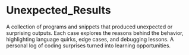 # Unexpected_Results
A collection of programs and snippets that produced unexpected or surprising outputs. Each case explores the reasons behind the behavior, highlighting language quirks, edge cases, and debugging lessons. A personal log of coding surprises turned into learning opportunities.
